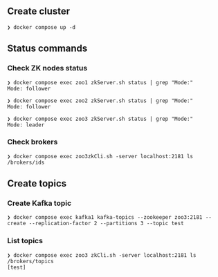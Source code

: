 
## Create cluster
```
❯ docker compose up -d
```

## Status commands

### Check ZK nodes status
```
❯ docker compose exec zoo1 zkServer.sh status | grep "Mode:"
Mode: follower

❯ docker compose exec zoo2 zkServer.sh status | grep "Mode:"
Mode: follower

❯ docker compose exec zoo3 zkServer.sh status | grep "Mode:"
Mode: leader
```

### Check brokers
```
❯ docker compose exec zoo3zkCli.sh -server localhost:2181 ls /brokers/ids
```

## Create topics
### Create Kafka topic
```
❯ docker compose exec kafka1 kafka-topics --zookeeper zoo3:2181 --create --replication-factor 2 --partitions 3 --topic test
```

### List topics
```
❯ docker compose exec zoo3 zkCli.sh -server localhost:2181 ls /brokers/topics
[test]
```
